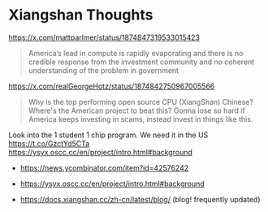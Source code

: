 # Xiangshan Thoughts

https://x.com/mattparlmer/status/1874847319533015423

> America’s lead in compute is rapidly evaporating and there is no credible response from the investment community and no coherent understanding of the problem in government

https://x.com/realGeorgeHotz/status/1874842750967005566

> Why is the top performing open source CPU (XiangShan) Chinese? Where's the American project to beat this? Gonna lose so hard if America keeps investing in scams, instead invest in things like this.

Look into the 1 student 1 chip program. We need it in the US
https://t.co/GzctYd5CTa
https://ysyx.oscc.cc/en/project/intro.html#background

- https://news.ycombinator.com/item?id=42576242

- https://ysyx.oscc.cc/en/project/intro.html#background
- https://docs.xiangshan.cc/zh-cn/latest/blog/ (blog! frequently updated)
